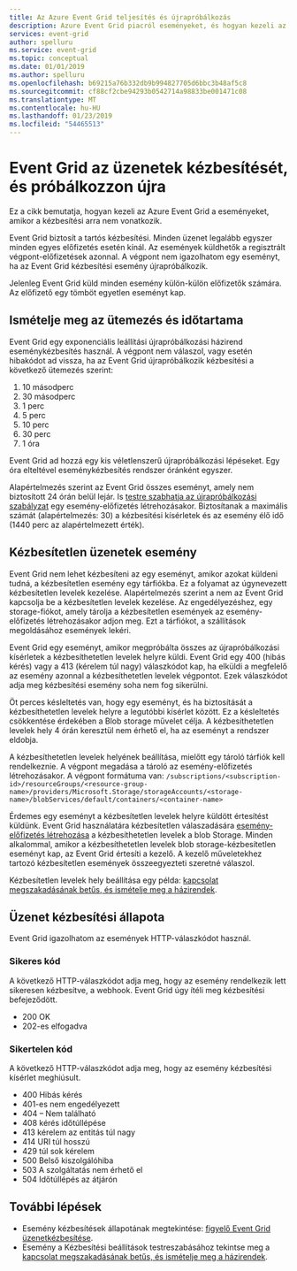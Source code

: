 ```yaml
---
title: Az Azure Event Grid teljesítés és újrapróbálkozás
description: Azure Event Grid piacról eseményeket, és hogyan kezeli az kézbesítetlen üzenetek ismerteti.
services: event-grid
author: spelluru
ms.service: event-grid
ms.topic: conceptual
ms.date: 01/01/2019
ms.author: spelluru
ms.openlocfilehash: b69215a76b332db9b994827705d6bbc3b48af5c8
ms.sourcegitcommit: cf88cf2cbe94293b0542714a98833be001471c08
ms.translationtype: MT
ms.contentlocale: hu-HU
ms.lasthandoff: 01/23/2019
ms.locfileid: "54465513"
---
```

# <a name="event-grid-message-delivery-and-retry"></a>Event Grid az üzenetek kézbesítését, és próbálkozzon újra

Ez a cikk bemutatja, hogyan kezeli az Azure Event Grid a eseményeket, amikor a kézbesítési arra nem vonatkozik.

Event Grid biztosít a tartós kézbesítési. Minden üzenet legalább egyszer minden egyes előfizetés esetén kínál. Az események küldhetők a regisztrált végpont-előfizetések azonnal. A végpont nem igazolhatom egy eseményt, ha az Event Grid kézbesítési esemény újrapróbálkozik.

Jelenleg Event Grid küld minden esemény külön-külön előfizetők számára. Az előfizető egy tömböt egyetlen eseményt kap.

## <a name="retry-schedule-and-duration"></a>Ismételje meg az ütemezés és időtartama

Event Grid egy exponenciális leállítási újrapróbálkozási házirend eseménykézbesítés használ. A végpont nem válaszol, vagy esetén hibakódot ad vissza, ha az Event Grid újrapróbálkozik kézbesítési a következő ütemezés szerint:

1. 10 másodperc
2. 30 másodperc
3. 1 perc
4. 5 perc
5. 10 perc
6. 30 perc
7. 1 óra

Event Grid ad hozzá egy kis véletlenszerű újrapróbálkozási lépéseket. Egy óra elteltével eseménykézbesítés rendszer óránként egyszer.

Alapértelmezés szerint az Event Grid összes eseményt, amely nem biztosított 24 órán belül lejár. Is [testre szabhatja az újrapróbálkozási szabályzat](manage-event-delivery.md) egy esemény-előfizetés létrehozásakor. Biztosítanak a maximális számát (alapértelmezés: 30) a kézbesítési kísérletek és az esemény élő idő (1440 perc az alapértelmezett érték).

## <a name="dead-letter-events"></a>Kézbesítetlen üzenetek esemény

Event Grid nem lehet kézbesíteni az egy eseményt, amikor azokat küldeni tudná, a kézbesítetlen esemény egy tárfiókba. Ez a folyamat az úgynevezett kézbesítetlen levelek kezelése. Alapértelmezés szerint a nem az Event Grid kapcsolja be a kézbesítetlen levelek kezelése. Az engedélyezéshez, egy storage-fiókot, amely tárolja a kézbesítetlen események az esemény-előfizetés létrehozásakor adjon meg. Ezt a tárfiókot, a szállítások megoldásához események lekéri.

Event Grid egy eseményt, amikor megpróbálta összes az újrapróbálkozási kísérletek a kézbesíthetetlen levelek helyre küldi. Event Grid egy 400 (hibás kérés) vagy a 413 (kérelem túl nagy) válaszkódot kap, ha elküldi a megfelelő az esemény azonnal a kézbesíthetetlen levelek végpontot. Ezek válaszkódot adja meg kézbesítési esemény soha nem fog sikerülni.

Öt perces késleltetés van, hogy egy eseményt, és ha biztosítását a kézbesíthetetlen levelek helyre a legutóbbi kísérlet között. Ez a késleltetés csökkentése érdekében a Blob storage művelet célja. A kézbesíthetetlen levelek hely 4 órán keresztül nem érhető el, ha az eseményt a rendszer eldobja.

A kézbesíthetetlen levelek helyének beállítása, mielőtt egy tároló tárfiók kell rendelkeznie. A végpont megadása a tároló az esemény-előfizetés létrehozásakor. A végpont formátuma van: `/subscriptions/<subscription-id>/resourceGroups/<resource-group-name>/providers/Microsoft.Storage/storageAccounts/<storage-name>/blobServices/default/containers/<container-name>`

Érdemes egy eseményt a kézbesítetlen levelek helyre küldött értesítést küldünk. Event Grid használatára kézbesítetlen válaszadására [esemény-előfizetés létrehozása](../storage/blobs/storage-blob-event-quickstart.md?toc=%2fazure%2fevent-grid%2ftoc.json) a kézbesíthetetlen levelek a blob Storage. Minden alkalommal, amikor a kézbesíthetetlen levelek blob storage-kézbesítetlen eseményt kap, az Event Grid értesíti a kezelő. A kezelő műveletekhez tartozó kézbesítetlen események összeegyezteti szeretné válaszol.

Kézbesítetlen levelek hely beállítása egy példa: [kapcsolat megszakadásának betűs, és ismételje meg a házirendek](manage-event-delivery.md).

## <a name="message-delivery-status"></a>Üzenet kézbesítési állapota

Event Grid igazolhatom az események HTTP-válaszkódot használ. 

### <a name="success-codes"></a>Sikeres kód

A következő HTTP-válaszkódot adja meg, hogy az esemény rendelkezik lett sikeresen kézbesítve, a webhook. Event Grid úgy ítéli meg kézbesítési befejeződött.

- 200 OK
- 202-es elfogadva

### <a name="failure-codes"></a>Sikertelen kód

A következő HTTP-válaszkódot adja meg, hogy az esemény kézbesítési kísérlet meghiúsult.

- 400 Hibás kérés
- 401-es nem engedélyezett
- 404 – Nem található
- 408 kérés időtúllépése
- 413 kérelem az entitás túl nagy
- 414 URI túl hosszú
- 429 túl sok kérelem
- 500 Belső kiszolgálóhiba
- 503 A szolgáltatás nem érhető el
- 504 Időtúllépés az átjárón

## <a name="next-steps"></a>További lépések

* Esemény kézbesítések állapotának megtekintése: [figyelő Event Grid üzenetkézbesítése](monitor-event-delivery.md).
* Esemény a Kézbesítési beállítások testreszabásához tekintse meg a [kapcsolat megszakadásának betűs, és ismételje meg a házirendek](manage-event-delivery.md).